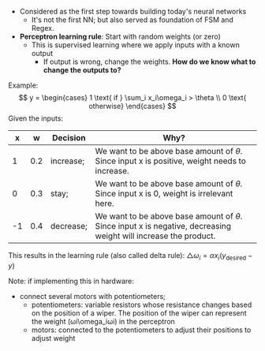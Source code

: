 
- Considered as the first step towards building today's neural networks
	- It's not the first NN; but also served as foundation of FSM and Regex.
- **Perceptron learning rule**: Start with random weights (or zero)
	- This is supervised learning where we apply inputs with a known output
		- If output is wrong, change the weights. **How do we know what to change the outputs to?**

Example: 
$$
y = 
\begin{cases} 1 \text{ if } \sum_i x_i\omega_i > \theta \\
0 \text{ otherwise}
\end{cases}
$$
Given the inputs:

| x   | w   | Decision  | Why?                                                                                                                  |
| --- | --- | --------- | --------------------------------------------------------------------------------------------------------------------- |
| 1   | 0.2 | increase; | We want to be above base amount of $\theta$. Since input x is positive, weight needs to increase.                     |
| 0   | 0.3 | stay;     | We want to be above base amount of $\theta$. Since input x is 0, weight is irrelevant here.                           |
| -1  | 0.4 | decrease; | We want to be above base amount of $\theta$. Since input x is negative, decreasing weight will increase the product.  |

This results in the learning rule (also called delta rule): $\triangle \omega_i = \alpha x_i (y_\text{desired} - y)$

Note: if implementing this in hardware:
- connect several motors with potentiometers; 
	- potentiometers: variable resistors whose resistance changes based on the position of a wiper. The position of the wiper can represent the weight (ωi\omega_iωi​) in the perceptron
	- motors: connected to the potentiometers to adjust their positions to adjust weight
